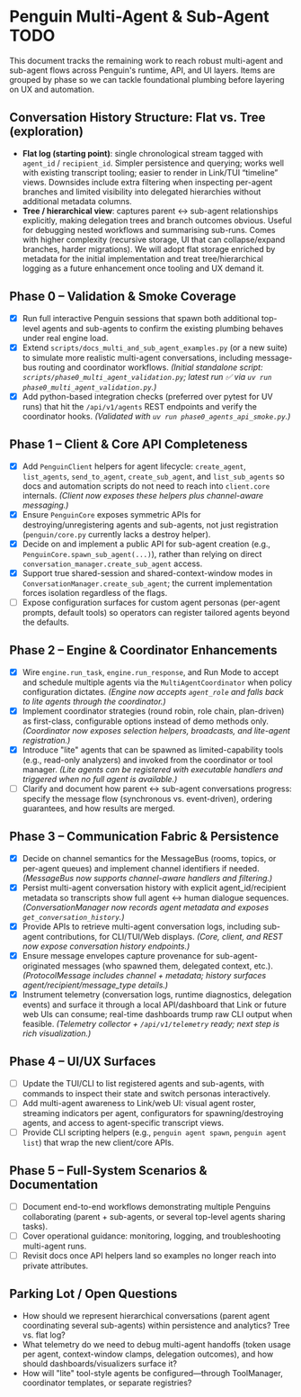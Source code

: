 # Penguin Multi-Agent & Sub-Agent TODO

This document tracks the remaining work to reach robust multi-agent and sub-agent flows across Penguin's runtime, API, and UI layers. Items are grouped by phase so we can tackle foundational plumbing before layering on UX and automation.

## Conversation History Structure: Flat vs. Tree (exploration)
- **Flat log (starting point)**: single chronological stream tagged with `agent_id` / `recipient_id`. Simpler persistence and querying; works well with existing transcript tooling; easier to render in Link/TUI “timeline” views. Downsides include extra filtering when inspecting per-agent branches and limited visibility into delegated hierarchies without additional metadata columns.
- **Tree / hierarchical view**: captures parent ↔ sub-agent relationships explicitly, making delegation trees and branch outcomes obvious. Useful for debugging nested workflows and summarising sub-runs. Comes with higher complexity (recursive storage, UI that can collapse/expand branches, harder migrations). We will adopt flat storage enriched by metadata for the initial implementation and treat tree/hierarchical logging as a future enhancement once tooling and UX demand it.

## Phase 0 – Validation & Smoke Coverage
- [x] Run full interactive Penguin sessions that spawn both additional top-level agents and sub-agents to confirm the existing plumbing behaves under real engine load.
- [x] Extend `scripts/docs_multi_and_sub_agent_examples.py` (or a new suite) to simulate more realistic multi-agent conversations, including message-bus routing and coordinator workflows. *(Initial standalone script: `scripts/phase0_multi_agent_validation.py`; latest run ✅ via `uv run phase0_multi_agent_validation.py`.)*
- [x] Add python-based integration checks (preferred over pytest for UV runs) that hit the `/api/v1/agents` REST endpoints and verify the coordinator hooks. *(Validated with `uv run phase0_agents_api_smoke.py`.)*

## Phase 1 – Client & Core API Completeness
- [x] Add `PenguinClient` helpers for agent lifecycle: `create_agent`, `list_agents`, `send_to_agent`, `create_sub_agent`, and `list_sub_agents` so docs and automation scripts do not need to reach into `client.core` internals. *(Client now exposes these helpers plus channel-aware messaging.)*
- [x] Ensure `PenguinCore` exposes symmetric APIs for destroying/unregistering agents and sub-agents, not just registration (`penguin/core.py` currently lacks a destroy helper).
- [x] Decide on and implement a public API for sub-agent creation (e.g., `PenguinCore.spawn_sub_agent(...)`), rather than relying on direct `conversation_manager.create_sub_agent` access.
- [x] Support true shared-session and shared-context-window modes in `ConversationManager.create_sub_agent`; the current implementation forces isolation regardless of the flags.
- [ ] Expose configuration surfaces for custom agent personas (per-agent prompts, default tools) so operators can register tailored agents beyond the defaults.

## Phase 2 – Engine & Coordinator Enhancements
- [x] Wire `engine.run_task`, `engine.run_response`, and Run Mode to accept and schedule multiple agents via the `MultiAgentCoordinator` when policy configuration dictates. *(Engine now accepts `agent_role` and falls back to lite agents through the coordinator.)*
- [x] Implement coordinator strategies (round robin, role chain, plan-driven) as first-class, configurable options instead of demo methods only. *(Coordinator now exposes selection helpers, broadcasts, and lite-agent registration.)*
- [x] Introduce "lite" agents that can be spawned as limited-capability tools (e.g., read-only analyzers) and invoked from the coordinator or tool manager. *(Lite agents can be registered with executable handlers and triggered when no full agent is available.)*
- [ ] Clarify and document how parent ↔ sub-agent conversations progress: specify the message flow (synchronous vs. event-driven), ordering guarantees, and how results are merged.

## Phase 3 – Communication Fabric & Persistence
- [x] Decide on channel semantics for the MessageBus (rooms, topics, or per-agent queues) and implement channel identifiers if needed. *(MessageBus now supports channel-aware handlers and filtering.)*
- [x] Persist multi-agent conversation history with explicit agent_id/recipient metadata so transcripts show full agent ↔ human dialogue sequences. *(ConversationManager now records agent metadata and exposes `get_conversation_history`.)*
- [x] Provide APIs to retrieve multi-agent conversation logs, including sub-agent contributions, for CLI/TUI/Web displays. *(Core, client, and REST now expose conversation history endpoints.)*
- [x] Ensure message envelopes capture provenance for sub-agent-originated messages (who spawned them, delegated context, etc.). *(ProtocolMessage includes channel + metadata; history surfaces agent/recipient/message_type details.)*
- [x] Instrument telemetry (conversation logs, runtime diagnostics, delegation events) and surface it through a local API/dashboard that Link or future web UIs can consume; real-time dashboards trump raw CLI output when feasible. *(Telemetry collector + `/api/v1/telemetry` ready; next step is rich visualization.)*

## Phase 4 – UI/UX Surfaces
- [ ] Update the TUI/CLI to list registered agents and sub-agents, with commands to inspect their state and switch personas interactively.
- [ ] Add multi-agent awareness to Link/web UI: visual agent roster, streaming indicators per agent, configurators for spawning/destroying agents, and access to agent-specific transcript views.
- [ ] Provide CLI scripting helpers (e.g., `penguin agent spawn`, `penguin agent list`) that wrap the new client/core APIs.

## Phase 5 – Full-System Scenarios & Documentation
- [ ] Document end-to-end workflows demonstrating multiple Penguins collaborating (parent + sub-agents, or several top-level agents sharing tasks).
- [ ] Cover operational guidance: monitoring, logging, and troubleshooting multi-agent runs.
- [ ] Revisit docs once API helpers land so examples no longer reach into private attributes.

## Parking Lot / Open Questions
- How should we represent hierarchical conversations (parent agent coordinating several sub-agents) within persistence and analytics? Tree vs. flat log?
- What telemetry do we need to debug multi-agent handoffs (token usage per agent, context-window clamps, delegation outcomes), and how should dashboards/visualizers surface it?
- How will "lite" tool-style agents be configured—through ToolManager, coordinator templates, or separate registries?
